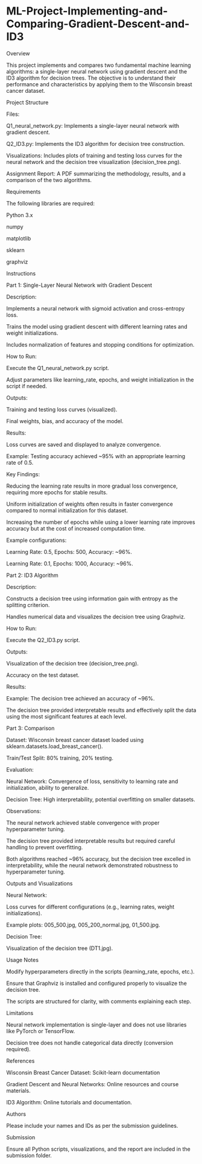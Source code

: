 # ML-Project-Implementing-and-Comparing-Gradient-Descent-and-ID3

Overview

This project implements and compares two fundamental machine learning algorithms: a single-layer neural network using gradient descent and the ID3 algorithm for decision trees. The objective is to understand their performance and characteristics by applying them to the Wisconsin breast cancer dataset.

Project Structure

Files:

Q1_neural_network.py: Implements a single-layer neural network with gradient descent.

Q2_ID3.py: Implements the ID3 algorithm for decision tree construction.

Visualizations: Includes plots of training and testing loss curves for the neural network and the decision tree visualization (decision_tree.png).

Assignment Report: A PDF summarizing the methodology, results, and a comparison of the two algorithms.

Requirements

The following libraries are required:

Python 3.x

numpy

matplotlib

sklearn

graphviz

Instructions

Part 1: Single-Layer Neural Network with Gradient Descent

Description:

Implements a neural network with sigmoid activation and cross-entropy loss.

Trains the model using gradient descent with different learning rates and weight initializations.

Includes normalization of features and stopping conditions for optimization.

How to Run:

Execute the Q1_neural_network.py script.

Adjust parameters like learning_rate, epochs, and weight initialization in the script if needed.

Outputs:

Training and testing loss curves (visualized).

Final weights, bias, and accuracy of the model.

Results:

Loss curves are saved and displayed to analyze convergence.

Example: Testing accuracy achieved ~95% with an appropriate learning rate of 0.5.

Key Findings:

Reducing the learning rate results in more gradual loss convergence, requiring more epochs for stable results.

Uniform initialization of weights often results in faster convergence compared to normal initialization for this dataset.

Increasing the number of epochs while using a lower learning rate improves accuracy but at the cost of increased computation time.

Example configurations:

Learning Rate: 0.5, Epochs: 500, Accuracy: ~96%.

Learning Rate: 0.1, Epochs: 1000, Accuracy: ~96%.

Part 2: ID3 Algorithm

Description:

Constructs a decision tree using information gain with entropy as the splitting criterion.

Handles numerical data and visualizes the decision tree using Graphviz.

How to Run:

Execute the Q2_ID3.py script.

Outputs:

Visualization of the decision tree (decision_tree.png).

Accuracy on the test dataset.

Results:

Example: The decision tree achieved an accuracy of ~96%.

The decision tree provided interpretable results and effectively split the data using the most significant features at each level.

Part 3: Comparison

Dataset: Wisconsin breast cancer dataset loaded using sklearn.datasets.load_breast_cancer().

Train/Test Split: 80% training, 20% testing.

Evaluation:

Neural Network: Convergence of loss, sensitivity to learning rate and initialization, ability to generalize.

Decision Tree: High interpretability, potential overfitting on smaller datasets.

Observations:

The neural network achieved stable convergence with proper hyperparameter tuning.

The decision tree provided interpretable results but required careful handling to prevent overfitting.

Both algorithms reached ~96% accuracy, but the decision tree excelled in interpretability, while the neural network demonstrated robustness to hyperparameter tuning.

Outputs and Visualizations

Neural Network:

Loss curves for different configurations (e.g., learning rates, weight initializations).

Example plots: 005_500.jpg, 005_200_normal.jpg, 01_500.jpg.

Decision Tree:

Visualization of the decision tree (DT1.jpg).

Usage Notes

Modify hyperparameters directly in the scripts (learning_rate, epochs, etc.).

Ensure that Graphviz is installed and configured properly to visualize the decision tree.

The scripts are structured for clarity, with comments explaining each step.

Limitations

Neural network implementation is single-layer and does not use libraries like PyTorch or TensorFlow.

Decision tree does not handle categorical data directly (conversion required).

References

Wisconsin Breast Cancer Dataset: Scikit-learn documentation

Gradient Descent and Neural Networks: Online resources and course materials.

ID3 Algorithm: Online tutorials and documentation.

Authors

Please include your names and IDs as per the submission guidelines.

Submission

Ensure all Python scripts, visualizations, and the report are included in the submission folder.


